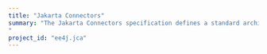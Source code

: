 ```yaml
---
title: "Jakarta Connectors"
summary: "The Jakarta Connectors specification defines a standard architecture for Jakarta EE application components to connect to Enterprise Information Systems.
"
project_id: "ee4j.jca"
---
```

